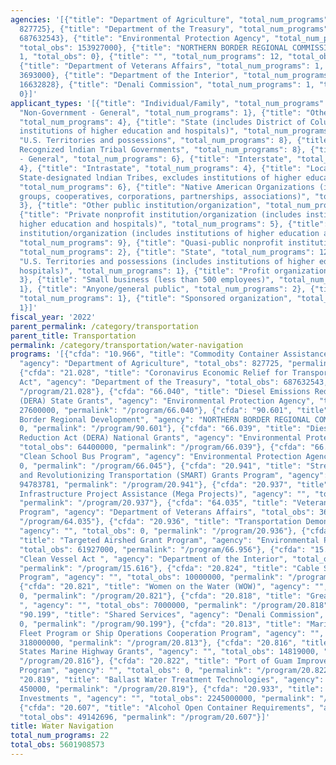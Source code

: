 ```yaml
---
agencies: '[{"title": "Department of Agriculture", "total_num_programs": 1, "total_obs":
  827725}, {"title": "Department of the Treasury", "total_num_programs": 1, "total_obs":
  687632543}, {"title": "Environmental Protection Agency", "total_num_programs": 4,
  "total_obs": 153927000}, {"title": "NORTHERN BORDER REGIONAL COMMISSION", "total_num_programs":
  1, "total_obs": 0}, {"title": "", "total_num_programs": 12, "total_obs": 4739195477},
  {"title": "Department of Veterans Affairs", "total_num_programs": 1, "total_obs":
  3693000}, {"title": "Department of the Interior", "total_num_programs": 1, "total_obs":
  16632828}, {"title": "Denali Commission", "total_num_programs": 1, "total_obs":
  0}]'
applicant_types: '[{"title": "Individual/Family", "total_num_programs": 1}, {"title":
  "Non-Government - General", "total_num_programs": 1}, {"title": "Other private institutions/organizations",
  "total_num_programs": 4}, {"title": "State (includes District of Columbia, public
  institutions of higher education and hospitals)", "total_num_programs": 8}, {"title":
  "U.S. Territories and possessions", "total_num_programs": 8}, {"title": "Federally
  Recognized lndian Tribal Governments", "total_num_programs": 8}, {"title": "Government
  - General", "total_num_programs": 6}, {"title": "Interstate", "total_num_programs":
  4}, {"title": "Intrastate", "total_num_programs": 4}, {"title": "Local (includes
  State-designated lndian Tribes, excludes institutions of higher education and hospitals",
  "total_num_programs": 6}, {"title": "Native American Organizations (includes lndian
  groups, cooperatives, corporations, partnerships, associations)", "total_num_programs":
  3}, {"title": "Other public institution/organization", "total_num_programs": 7},
  {"title": "Private nonprofit institution/organization (includes institutions of
  higher education and hospitals)", "total_num_programs": 5}, {"title": "Public nonprofit
  institution/organization (includes institutions of higher education and hospitals)",
  "total_num_programs": 9}, {"title": "Quasi-public nonprofit institution/organization",
  "total_num_programs": 2}, {"title": "State", "total_num_programs": 12}, {"title":
  "U.S. Territories and possessions (includes institutions of higher education and
  hospitals)", "total_num_programs": 1}, {"title": "Profit organization", "total_num_programs":
  3}, {"title": "Small business (less than 500 employees)", "total_num_programs":
  1}, {"title": "Anyone/general public", "total_num_programs": 2}, {"title": "Federal",
  "total_num_programs": 1}, {"title": "Sponsored organization", "total_num_programs":
  1}]'
fiscal_year: '2022'
parent_permalink: /category/transportation
parent_title: Transportation
permalink: /category/transportation/water-navigation
programs: '[{"cfda": "10.966", "title": "Commodity Container Assistance Program",
  "agency": "Department of Agriculture", "total_obs": 827725, "permalink": "/program/10.966"},
  {"cfda": "21.028", "title": "Coronavirus Economic Relief for Transportation Services
  Act", "agency": "Department of the Treasury", "total_obs": 687632543, "permalink":
  "/program/21.028"}, {"cfda": "66.040", "title": "Diesel Emissions Reduction Act
  (DERA) State Grants", "agency": "Environmental Protection Agency", "total_obs":
  27600000, "permalink": "/program/66.040"}, {"cfda": "90.601", "title": "Northern
  Border Regional Development", "agency": "NORTHERN BORDER REGIONAL COMMISSION", "total_obs":
  0, "permalink": "/program/90.601"}, {"cfda": "66.039", "title": "Diesel Emission
  Reduction Act (DERA) National Grants", "agency": "Environmental Protection Agency",
  "total_obs": 64400000, "permalink": "/program/66.039"}, {"cfda": "66.045", "title":
  "Clean School Bus Program", "agency": "Environmental Protection Agency", "total_obs":
  0, "permalink": "/program/66.045"}, {"cfda": "20.941", "title": "Strengthening Mobility
  and Revolutionizing Transportation (SMART) Grants Program", "agency": "", "total_obs":
  94783781, "permalink": "/program/20.941"}, {"cfda": "20.937", "title": "National
  Infrastructure Project Assistance (Mega Projects)", "agency": "", "total_obs": 2000000000,
  "permalink": "/program/20.937"}, {"cfda": "64.035", "title": "Veterans Transportation
  Program", "agency": "Department of Veterans Affairs", "total_obs": 3693000, "permalink":
  "/program/64.035"}, {"cfda": "20.936", "title": "Transportation Demonstration Program",
  "agency": "", "total_obs": 0, "permalink": "/program/20.936"}, {"cfda": "66.956",
  "title": "Targeted Airshed Grant Program", "agency": "Environmental Protection Agency",
  "total_obs": 61927000, "permalink": "/program/66.956"}, {"cfda": "15.616", "title":
  "Clean Vessel Act ", "agency": "Department of the Interior", "total_obs": 16632828,
  "permalink": "/program/15.616"}, {"cfda": "20.824", "title": "Cable Security Fleet
  Program", "agency": "", "total_obs": 10000000, "permalink": "/program/20.824"},
  {"cfda": "20.821", "title": "Women on the Water (WOW)", "agency": "", "total_obs":
  0, "permalink": "/program/20.821"}, {"cfda": "20.818", "title": "Great Ships Initiative
  ", "agency": "", "total_obs": 7000000, "permalink": "/program/20.818"}, {"cfda":
  "90.199", "title": "Shared Services", "agency": "Denali Commission", "total_obs":
  0, "permalink": "/program/90.199"}, {"cfda": "20.813", "title": "Maritime Security
  Fleet Program or Ship Operations Cooperation Program", "agency": "", "total_obs":
  318000000, "permalink": "/program/20.813"}, {"cfda": "20.816", "title": "United
  States Marine Highway Grants", "agency": "", "total_obs": 14819000, "permalink":
  "/program/20.816"}, {"cfda": "20.822", "title": "Port of Guam Improvement Enterprise
  Program", "agency": "", "total_obs": 0, "permalink": "/program/20.822"}, {"cfda":
  "20.819", "title": "Ballast Water Treatment Technologies", "agency": "", "total_obs":
  450000, "permalink": "/program/20.819"}, {"cfda": "20.933", "title": "National Infrastructure
  Investments ", "agency": "", "total_obs": 2245000000, "permalink": "/program/20.933"},
  {"cfda": "20.607", "title": "Alcohol Open Container Requirements", "agency": "",
  "total_obs": 49142696, "permalink": "/program/20.607"}]'
title: Water Navigation
total_num_programs: 22
total_obs: 5601908573
---
```

